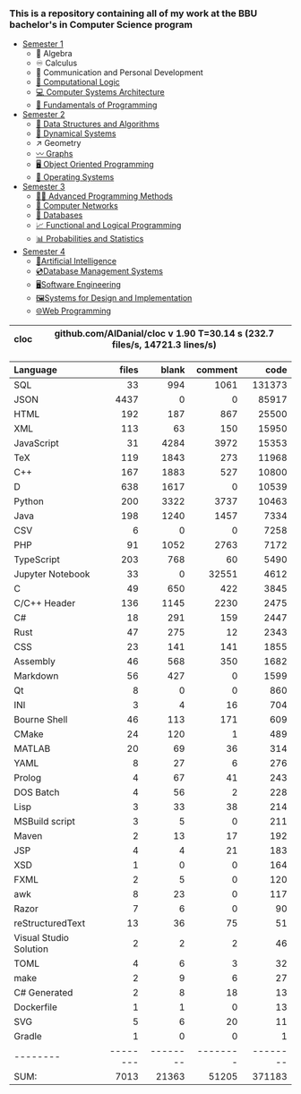 ### This is a repository containing all of my work at the BBU bachelor's in Computer Science program

* [Semester 1](Semester1/)
    * 🔢 Algebra
    * ♾️ Calculus
    * 💬 Communication and Personal Development
    * [🔣 Computational Logic](Semester1/Computational%20Logic/)
    * [💻 Computer Systems Architecture](Semester1/Computer%20Systems%20Architecture/)
    * [🐍 Fundamentals of Programming](Semester1/Fundamentals%20of%20Programming/)
* [Semester 2](Semester2/)
    * [🌴 Data Structures and Algorithms](Semester2/Data%20Structures%20and%20Algorithms/)
    * [🔄 Dynamical Systems](Semester2/Dynamical%20Systems/)
    * ↗ Geometry
    * [〰️ Graphs](Semester2/Graphs/)
    * [🖥️ Object Oriented Programming](Semester2/Object%20Oriented%20Programming/)
    * [🐧 Operating Systems](Semester2/Operating%20Systems/)
* [Semester 3](Semester3/)
    * [👨‍💻️ Advanced Programming Methods](Semester3/Advanced%20Programming%20Methods/)
    * [📶 Computer Networks](Semester3/Computer%20Networks/)
    * [💾 Databases](Semester3/Databases/)
    * [📈 Functional and Logical Programming](Semester3/Functional%20and%20Logical%20Programming/)
    * [📊 Probabilities and Statistics](Semester3/Probabilities%20and%20Statistics/)
* [Semester 4](Semester4/)
    * [🤖Artificial Intelligence](Semester4/Artificial%20Intelligence/)
    * [💿Database Management Systems](Semester4/Database%20Management%20Systems/)
    * [🖥️Software Engineering](Semester4/Software%20Engineering/)
    * [🖼️Systems for Design and Implementation](Semester4/Systems%20for%20Design%20and%20Implementation/)
    * [🌐Web Programming](Semester4/Web%20Programming/)


cloc|github.com/AlDanial/cloc v 1.90  T=30.14 s (232.7 files/s, 14721.3 lines/s)
--- | ---

Language|files|blank|comment|code
:-------|-------:|-------:|-------:|-------:
SQL|33|994|1061|131373
JSON|4437|0|0|85917
HTML|192|187|867|25500
XML|113|63|150|15950
JavaScript|31|4284|3972|15353
TeX|119|1843|273|11968
C++|167|1883|527|10800
D|638|1617|0|10539
Python|200|3322|3737|10463
Java|198|1240|1457|7334
CSV|6|0|0|7258
PHP|91|1052|2763|7172
TypeScript|203|768|60|5490
Jupyter Notebook|33|0|32551|4612
C|49|650|422|3845
C/C++ Header|136|1145|2230|2475
C#|18|291|159|2447
Rust|47|275|12|2343
CSS|23|141|141|1855
Assembly|46|568|350|1682
Markdown|56|427|0|1599
Qt|8|0|0|860
INI|3|4|16|704
Bourne Shell|46|113|171|609
CMake|24|120|1|489
MATLAB|20|69|36|314
YAML|8|27|6|276
Prolog|4|67|41|243
DOS Batch|4|56|2|228
Lisp|3|33|38|214
MSBuild script|3|5|0|211
Maven|2|13|17|192
JSP|4|4|21|183
XSD|1|0|0|164
FXML|2|5|0|120
awk|8|23|0|117
Razor|7|6|0|90
reStructuredText|13|36|75|51
Visual Studio Solution|2|2|2|46
TOML|4|6|3|32
make|2|9|6|27
C# Generated|2|8|18|13
Dockerfile|1|1|0|13
SVG|5|6|20|11
Gradle|1|0|0|1
--------|--------|--------|--------|--------
SUM:|7013|21363|51205|371183

